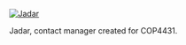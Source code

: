 <a href="https://imgbb.com/"><img src="https://i.ibb.co/3Y5RjR4/Jadar.png" alt="Jadar" border="0"></a>

Jadar, contact manager created for COP4431. 
